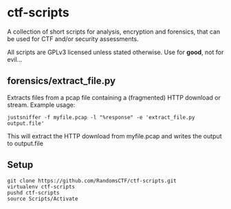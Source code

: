 # ctf-scripts
A collection of short scripts for analysis, encryption and forensics, that can be used for CTF and/or security assessments.

All scripts are GPLv3 licensed unless stated otherwise. Use for **good**, not for evil...

## forensics/extract_file.py
Extracts files from a pcap file containing a (fragmented) HTTP download or stream.
Example usage:
```
justsniffer -f myfile.pcap -l "%response" -e 'extract_file.py output.file'
```

This will extract the HTTP download from myfile.pcap and writes the output to output.file


## Setup
```
git clone https://github.com/RandomsCTF/ctf-scripts.git
virtualenv ctf-scripts
pushd ctf-scripts
source Scripts/Activate
```


